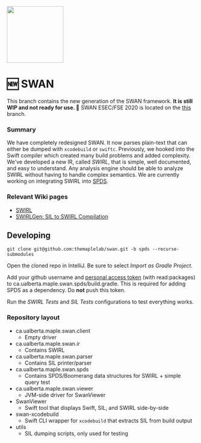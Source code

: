 <img src="https://karimali.ca/resources/images/projects/swan.png" width="150">

# :new: SWAN

This branch contains the new generation of the SWAN framework. **It is still WIP and not ready for use. ​**:construction: SWAN ESEC/FSE 2020 is located on the [this](https://github.com/themaplelab/swan/tree/master) branch.

###  Summary

We have completely redesigned SWAN. It now parses plain-text that can either be dumped with `xcodebuild` or `swiftc`. Previously, we hooked into the Swift compiler which created many build problems and added complexity. We've developed a new IR, called *SWIRL*, that is simple, well documented, and easy to understand. Any analysis engine should be able to analyze SWIRL without having to handle complex semantics. We are currently working on integrating SWIRL into [SPDS](https://github.com/CodeShield-Security/SPDS).

### Relevant Wiki pages

- [SWIRL](https://github.com/themaplelab/swan/wiki/SWIRL)
- [SWIRLGen: SIL to SWIRL Compilation](https://github.com/themaplelab/swan/wiki/SWIRLGen:-SIL-to-SWIRL-Compilation)

## Developing

```
git clone git@github.com:themaplelab/swan.git -b spds --recurse-submodules
```

Open the cloned repo in IntelliJ. Be sure to select *Import as Gradle Project*.

Add your github username and [personal access token](https://docs.github.com/en/github/authenticating-to-github/creating-a-personal-access-token) (with read:packages) to ca.ualberta.maple.swan.spds/build.gradle. This is required for adding SPDS as a dependency. Do **not** push this token.

Run the *SWIRL Tests* and *SIL Tests* configurations to test everything works.

### Repository layout

- ca.ualberta.maple.swan.client
  - Empty driver
- ca.ualberta.maple.swan.ir
  - Contains SWIRL
- ca.ualberta.maple.swan.parser
  - Contains SIL printer/parser
- ca.ualberta.maple.swan.spds
  - Contains SPDS/Boomerang data structures for SWIRL + simple query test
- ca.ualberta.maple.swan.viewer
  - JVM-side driver for SwanViewer
- SwanViewer
  - Swift tool that displays Swift, SIL, and SWIRL side-by-side
- swan-xcodebuild
  - Swift CLI wrapper for `xcodebuild` that extracts SIL from build output
- utils
  - SIL dumping scripts, only used for testing
